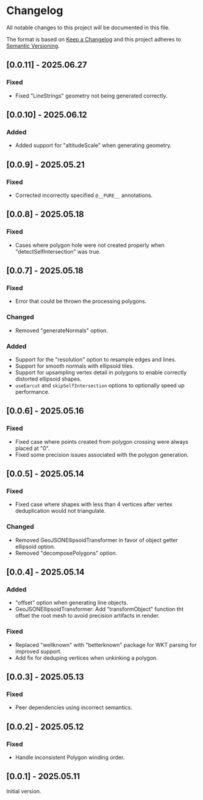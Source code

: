 # Changelog
All notable changes to this project will be documented in this file.

The format is based on [Keep a Changelog](http://keepachangelog.com/en/1.0.0/)
and this project adheres to [Semantic Versioning](http://semver.org/spec/v2.0.0.html).

## [0.0.11] - 2025.06.27
### Fixed
- Fixed "LineStrings" geometry not being generated correctly.

## [0.0.10] - 2025.06.12
### Added
- Added support for "altitudeScale" when generating geometry.

## [0.0.9] - 2025.05.21
### Fixed
- Corrected incorrectly specified `@__PURE__` annotations.

## [0.0.8] - 2025.05.18
### Fixed
- Cases where polygon hole were not created properly when "detectSelfIntersection" was true.

## [0.0.7] - 2025.05.18
### Fixed
- Error that could be thrown the processing polygons.

### Changed
- Removed "generateNormals" option.

### Added
- Support for the "resolution" option to resample edges and lines.
- Support for smooth normals with ellipsoid tiles.
- Support for upsampling vertex detail in polygons to enable correctly distorted ellipsoid shapes.
- `useEarcut` and `skipSelfIntersection` options to optionally speed up performance.

## [0.0.6] - 2025.05.16
### Fixed
- Fixed case where points created from polygon crossing were always placed at "0".
- Fixed some precision issues associated with the polygon generation.

## [0.0.5] - 2025.05.14
### Fixed
- Fixed case where shapes with less than 4 vertices after vertex deduplication would not triangulate.

### Changed
- Removed GeoJSONEllipsoidTransformer in favor of object getter ellipsoid option.
- Removed "decomposePolygons" option.

## [0.0.4] - 2025.05.14
### Added
- "offset" option when generating line objects.
- GeoJSONEllipsoidTransformer: Add "transformObject" function tht offset the root mesh to avoid precision artifacts in render.

### Fixed
- Replaced "wellknown" with "betterknown" package for WKT parsing for improved support.
- Add fix for deduping vertices when unkinking a polygon.

## [0.0.3] - 2025.05.13
### Fixed
- Peer dependencies using incorrect semantics.

## [0.0.2] - 2025.05.12
### Fixed
- Handle inconsistent Polygon winding order.

## [0.0.1] - 2025.05.11

Initial version.
